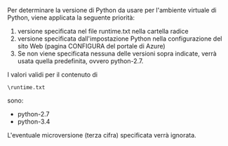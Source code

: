 ﻿Per determinare la versione di Python da usare per l'ambiente virtuale di Python, viene applicata la seguente priorità:

1. versione specificata nel file runtime.txt nella cartella radice
1. versione specificata dall'impostazione Python nella configurazione del sito Web (pagina CONFIGURA del portale di Azure)
1. Se non viene specificata nessuna delle versioni sopra indicate, verrà usata quella predefinita, ovvero python-2.7.

I valori validi per il contenuto di 

    \runtime.txt

sono:

- python-2.7
- python-3.4

L'eventuale microversione (terza cifra) specificata verrà ignorata.

<!--HONumber=42-->
